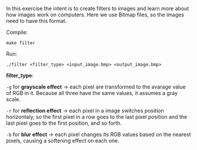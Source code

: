 In this exercise the intent is to create filters to images and learn more about how images work on computers. Here we use Bitmap files, so the images need to have this format.

Compile:

`make filter`

Run:

`./filter <filter_type> <input_image.bmp> <output_image.bmp>`

__filter_type__:

`-g` for **grayscale effect** -> each pixel are transformed to the avarage value of RGB in it. Because all three have the same values, it assumes a gray scale.

`-r` for **reflection effect** -> each pixel in a image switches position horizontaly, so the first pixel in a row goes to the last pixel position and the last pixel goes to the first position, and so forth.

`-b` for **blur effect** -> each pixel changes its RGB values based on the nearest pixels, causing a softening effect on each one.
